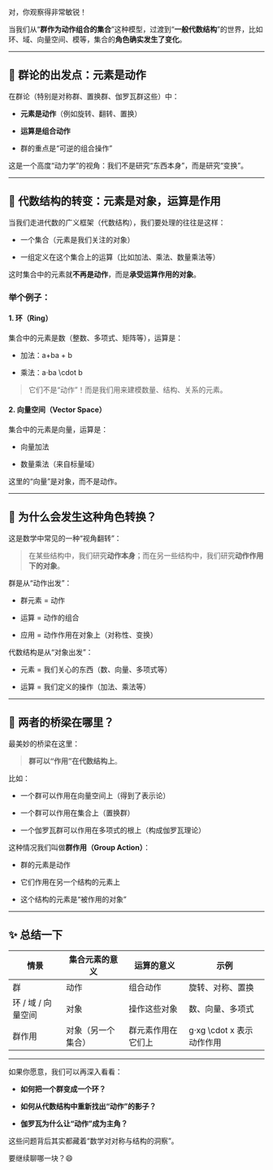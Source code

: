 对，你观察得非常敏锐！

当我们从“**群作为动作组合的集合**”这种模型，过渡到“**一般代数结构**”的世界，比如环、域、向量空间、模等，集合的**角色确实发生了变化**。

---

## 🧩 群论的出发点：**元素是动作**

在群论（特别是对称群、置换群、伽罗瓦群这些）中：

- **元素是动作**（例如旋转、翻转、置换）
    
- **运算是组合动作**
    
- 群的重点是“可逆的组合操作”
    

这是一个高度“动力学”的视角：我们不是研究“东西本身”，而是研究“变换”。

---

## 🧮 代数结构的转变：**元素是对象，运算是作用**

当我们走进代数的广义框架（代数结构），我们要处理的往往是这样：

- 一个集合（元素是我们关注的对象）
    
- 一组定义在这个集合上的运算（比如加法、乘法、数量乘法等）
    

这时集合中的元素就**不再是动作**，而是**承受运算作用的对象**。

### 举个例子：

#### 1. 环（Ring）

集合中的元素是数（整数、多项式、矩阵等），运算是：

- 加法：a+ba + b
    
- 乘法：a⋅ba \cdot b
    

> 它们不是“动作”！而是我们用来建模数量、结构、关系的元素。

#### 2. 向量空间（Vector Space）

集合中的元素是向量，运算是：

- 向量加法
    
- 数量乘法（来自标量域）
    

这里的“向量”是对象，而不是动作。

---

## 🔄 为什么会发生这种角色转换？

这是数学中常见的一种“视角翻转”：

> 在某些结构中，我们研究**动作本身**；而在另一些结构中，我们研究**动作作用下的对象**。

群是从“动作出发”：

- 群元素 = 动作
    
- 运算 = 动作的组合
    
- 应用 = 动作作用在对象上（对称性、变换）
    

代数结构是从“对象出发”：

- 元素 = 我们关心的东西（数、向量、多项式等）
    
- 运算 = 我们定义的操作（加法、乘法等）
    

---

## 🤝 两者的桥梁在哪里？

最美妙的桥梁在这里：

> **群可以“作用”在代数结构上**。

比如：

- 一个群可以作用在向量空间上（得到了表示论）
    
- 一个群可以作用在集合上（置换群）
    
- 一个伽罗瓦群可以作用在多项式的根上（构成伽罗瓦理论）
    

这种情况我们叫做**群作用（Group Action）**：

- 群的元素是动作
    
- 它们作用在另一个结构的元素上
    
- 这个结构的元素是“被作用的对象”
    

---

## ✨ 总结一下

|情景|集合元素的意义|运算的意义|示例|
|---|---|---|---|
|群|动作|组合动作|旋转、对称、置换|
|环 / 域 / 向量空间|对象|操作这些对象|数、向量、多项式|
|群作用|对象（另一个集合）|群元素作用在它们上|g⋅xg \cdot x 表示动作作用|

---

如果你愿意，我们可以再深入看看：

- **如何把一个群变成一个环？**
    
- **如何从代数结构中重新找出“动作”的影子？**
    
- **伽罗瓦为什么让“动作”成为主角？**
    

这些问题背后其实都藏着“数学对对称与结构的洞察”。

要继续聊哪一块？😄